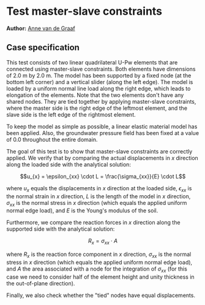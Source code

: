 # Test master-slave constraints

**Author:** [Anne van de Graaf](https://github.com/avdg81)

## Case specification

This test consists of two linear quadrilateral U-Pw elements that are connected using master-slave constraints.  Both elements have dimensions of 2.0 m by 2.0 m.  The model has been supported by a fixed node (at the bottom left corner) and a vertical slider (along the left edge).  The model is loaded by a uniform normal line load along the right edge, which leads to elongation of the elements.  Note that the two elements don't have any shared nodes.  They are tied together by applying master-slave constraints, where the master side is the right edge of the leftmost element, and the slave side is the left edge of the rightmost element.

To keep the model as simple as possible, a linear elastic material model has been applied.  Also, the groundwater pressure field has been fixed at a value of 0.0 throughout the entire domain.

The goal of this test is to show that master-slave constraints are correctly applied.  We verify that by comparing the actual displacements in $`x`$ direction along the loaded side with the analytical solution:
```math
u_{x} = \epsilon_{xx} \cdot L = \frac{\sigma_{xx}}{E} \cdot L
```
where $`u_{x}`$ equals the displacements in $`x`$ direction at the loaded side, $`\epsilon_{xx}`$ is the normal strain in $`x`$ direction, $`L`$ is the length of the model in $`x`$ direction, $`\sigma_{xx}`$ is the normal stress in $`x`$ direction (which equals the applied uniform normal edge load), and $`E`$ is the Young's modulus of the soil. 

Furthermore, we compare the reaction forces in $`x`$ direction along the supported side with the analytical solution:
```math
R_{x} = \sigma_{xx} \cdot A
```
where $`R_{x}`$ is the reaction force component in $`x`$ direction, $`\sigma_{xx}`$ is the normal stress in $`x`$ direction (which equals the applied uniform normal edge load), and $`A`$ the area associated with a node for the integration of $`\sigma_{xx}`$ (for this case we need to consider half of the element height and unity thickness in the out-of-plane direction).

Finally, we also check whether the "tied" nodes have equal displacements.